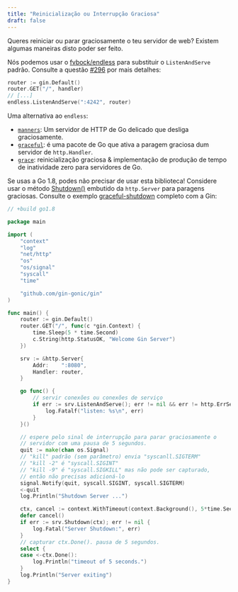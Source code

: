 ```yaml
---
title: "Reinicialização ou Interrupção Graciosa"
draft: false
---
```


Queres reiniciar ou parar graciosamente o teu servidor de web?
Existem algumas maneiras disto poder ser feito.

Nós podemos usar o [fvbock/endless](https://github.com/fvbock/endless) para substituir o `ListenAndServe` padrão. Consulte a questão [#296](https://github.com/gin-gonic/gin/issues/296) por mais detalhes:

```go
router := gin.Default()
router.GET("/", handler)
// [...]
endless.ListenAndServe(":4242", router)
```

Uma alternativa ao `endless`:

* [`manners`](https://github.com/braintree/manners): Um servidor de HTTP de Go delicado que desliga graciosamente.
* [`graceful`](https://github.com/tylerb/graceful): é uma pacote de Go que ativa a paragem graciosa dum servidor de `http.Handler`.
* [`grace`](https://github.com/facebookgo/grace): reinicialização graciosa & implementação de produção de tempo de inatividade zero para servidores de Go.

Se usas a Go 1.8, podes não precisar de usar esta biblioteca! Considere usar o método [Shutdown()](https://golang.org/pkg/net/http/#Server.Shutdown) embutido da `http.Server` para paragens graciosas. Consulte o exemplo [graceful-shutdown](https://github.com/gin-gonic/examples/tree/master/graceful-shutdown) completo com a Gin:

```go
// +build go1.8

package main

import (
	"context"
	"log"
	"net/http"
	"os"
	"os/signal"
	"syscall"
	"time"

	"github.com/gin-gonic/gin"
)

func main() {
	router := gin.Default()
	router.GET("/", func(c *gin.Context) {
		time.Sleep(5 * time.Second)
		c.String(http.StatusOK, "Welcome Gin Server")
	})

	srv := &http.Server{
		Addr:    ":8080",
		Handler: router,
	}

	go func() {
		// servir conexões ou conexões de serviço
		if err := srv.ListenAndServe(); err != nil && err != http.ErrServerClosed {
			log.Fatalf("listen: %s\n", err)
		}
	}()

	// espere pelo sinal de interrupção para parar graciosamente o
	// servidor com uma pausa de 5 segundos.
	quit := make(chan os.Signal)
	// "kill" padrão (sem parâmetro) envia "syscanll.SIGTERM"
	// "kill -2" é "syscall.SIGINT"
	// "kill -9" é "syscall.SIGKILL" mas não pode ser capturado,
	// então não precisas adicioná-lo
	signal.Notify(quit, syscall.SIGINT, syscall.SIGTERM)
	<-quit
	log.Println("Shutdown Server ...")

	ctx, cancel := context.WithTimeout(context.Background(), 5*time.Second)
	defer cancel()
	if err := srv.Shutdown(ctx); err != nil {
		log.Fatal("Server Shutdown:", err)
	}
	// capturar ctx.Done(). pausa de 5 segundos.
	select {
	case <-ctx.Done():
		log.Println("timeout of 5 seconds.")
	}
	log.Println("Server exiting")
}
```

